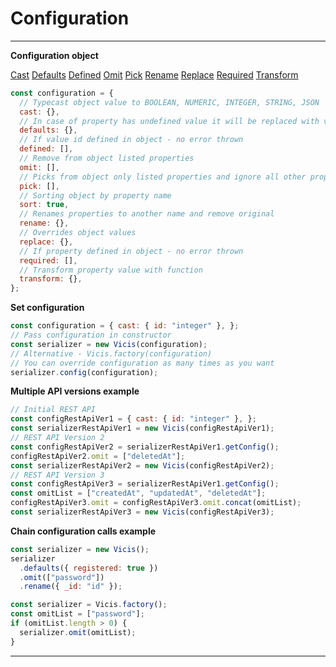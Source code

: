 # Configuration

----------

**Configuration object**

[Cast](Cast.md) [Defaults](Defaults.md) [Defined](Defined.md) [Omit](Omit.md) [Pick](Pick.md) [Rename](Rename.md) [Replace](Replace.md) [Required](Required.md) [Transform](Transform.md)

```js
const configuration = {
  // Typecast object value to BOOLEAN, NUMERIC, INTEGER, STRING, JSON
  cast: {},
  // In case of property has undefined value it will be replaced with value from configuration
  defaults: {},
  // If value id defined in object - no error thrown
  defined: [],
  // Remove from object listed properties
  omit: [],
  // Picks from object only listed properties and ignore all other properties
  pick: [],
  // Sorting object by property name
  sort: true,
  // Renames properties to another name and remove original
  rename: {},
  // Overrides object values
  replace: {},
  // If property defined in object - no error thrown
  required: [],
  // Transform property value with function
  transform: {},
};
```

**Set configuration**

```js
const configuration = { cast: { id: "integer" }, };
// Pass configuration in constructor
const serializer = new Vicis(configuration);
// Alternative - Vicis.factory(configuration)
// You can override configuration as many times as you want
serializer.config(configuration);
```

**Multiple API versions example**

```js
// Initial REST API
const configRestApiVer1 = { cast: { id: "integer" }, };
const serializerRestApiVer1 = new Vicis(configRestApiVer1);
// REST API Version 2
const configRestApiVer2 = serializerRestApiVer1.getConfig();
configRestApiVer2.omit = ["deletedAt"];
const serializerRestApiVer2 = new Vicis(configRestApiVer2);
// REST API Version 3
const configRestApiVer3 = serializerRestApiVer1.getConfig();
const omitList = ["createdAt", "updatedAt", "deletedAt"];
configRestApiVer3.omit = configRestApiVer3.omit.concat(omitList);
const serializerRestApiVer3 = new Vicis(configRestApiVer3);
```

**Chain configuration calls example**

```js
const serializer = new Vicis();
serializer
  .defaults({ registered: true })
  .omit(["password"])
  .rename({ _id: "id" });
```

```js
const serializer = Vicis.factory();
const omitList = ["password"];
if (omitList.length > 0) {
  serializer.omit(omitList);
}
```

----------

